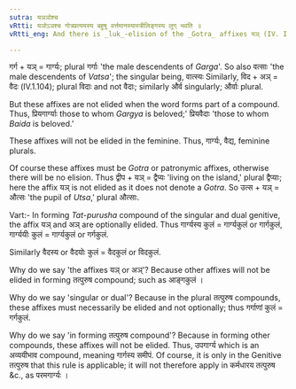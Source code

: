 ```yaml
---
sutra: यञञोश्च
vRtti: यञोऽञश्च गोत्रप्रत्ययस्य बहुषु वर्त्तमानस्यास्त्रीलिङ्गस्य लुग् भवति ॥
vRtti_eng: And there is _luk_-elision of the _Gotra_ affixes यञ् (IV. I. 105) and अञ् (IV. I. 104.) when the word is itself and not as part of a compound epithet dependent on another, takes the plural but not in the feminine.

---
```

गर्ग + यञ् = गार्ग्यः; plural गर्गाः 'the male descendents of _Garga_'. So also वत्साः 'the male descendents of _Vatsa_'; the singular being, वात्स्यः Similarly, विद + अञ् = वैदः (IV.1.104); plural विदाः and not वैदाः; similarly और्व singularly; और्वाः plural.

But these affixes are not elided when the word forms part of a compound. Thus, प्रियगार्ग्याः those to whom _Gargya_ is beloved;' प्रियवैदाः 'those to whom _Baida_ is beloved.'

These affixes will not be elided in the feminine. Thus, गार्ग्यः, वैद्य, feminine plurals.

Of course these affixes must be _Gotra_ or patronymic affixes, otherwise there will be no elision. Thus द्वीप + यञ् = द्वैप्यः 'living on the island,' plural द्वैप्याः; here the affix यञ् is not elided as it does not denote a _Gotra_. So उत्स + यञ् = औत्सः 'the pupil of _Utsa_,' plural औत्साः.

Vart:- In forming _Tat_-_purusha_ compound of the singular and dual genitive, the affix यञ् and अञ् are optionally elided. Thus गार्ग्यस्य कुलं = गार्ग्यकुलं or गार्गकुलं, गार्ग्ययीः कुलं = गार्ग्यकुलं or गर्गकुलं.

Similarly वैदस्य or वैदयोः कुलं = वैदकुलं or विदकुलं.

Why do we say 'the affixes यञ् or अञ्'? Because other affixes will not be elided in forming तत्पुरुष compound; such as आङ्गकुलं ।

Why do we say 'singular or dual'? Because in the plural तत्पुरुष compounds, these affixes must necessarily be elided and not optionally; thus गर्गाणां कुलं = गर्गकुलं.

Why do we say 'in forming तत्पुरुष compound'? Because in forming other compounds, these affixes will not be elided. Thus, उपगार्ग्य which is an अव्ययीभाव compound, meaning गार्गस्य समीपं. Of course, it is only in the Genitive तत्पुरुष that this rule is applicable; it will not therefore apply in कर्मधारय तत्पुरुष &c., as परमगार्ग्यः ।